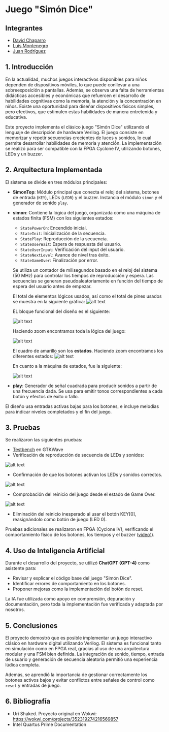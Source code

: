 # Juego "Simón Dice"

## Integrantes

- [David Chaparro](https://github.com/DavidChaparro10)
- [Luís Montenegro](lfmontenegros@unal.edu.co)
- [Juan Rodríguez](Jrodiguezm@unal.edu.co)

## 1. Introducción

En la actualidad, muchos juegos interactivos disponibles para niños dependen de
dispositivos móviles, lo que puede conllevar a una sobreexposición a pantallas. Además,
se observa una falta de herramientas didácticas accesibles y económicas que refuercen el
desarrollo de habilidades cognitivas como la memoria, la atención y la concentración en
niños. Existe una oportunidad para diseñar dispositivos físicos simples, pero efectivos, que
estimulen estas habilidades de manera entretenida y educativa.

Este proyecto implementa el clásico juego "Simón Dice" utilizando el lenguaje de descripción de hardware Verilog. El juego consiste en memorizar y repetir secuencias crecientes de luces y sonidos, lo cual permite desarrollar habilidades de memoria y atención. La implementación se realizó para ser compatible con la FPGA Cyclone IV, utilizando botones, LEDs y un buzzer.

## 2. Arquitectura Implementada

El sistema se divide en tres módulos principales:

- **SimonTop**: Módulo principal que conecta el reloj del sistema, botones de entrada (`KEY`), LEDs (`LEDR`) y el buzzer. Instancia el módulo `simon` y el generador de sonido `play`.
  
- **simon**: Contiene la lógica del juego, organizada como una máquina de estados finita (FSM) con los siguientes estados:
  - `StatePowerOn`: Encendido inicial.
  - `StateInit`: Inicialización de la secuencia.
  - `StatePlay`: Reproducción de la secuencia.
  - `StateUserWait`: Espera de respuesta del usuario.
  - `StateUserInput`: Verificación del input del usuario.
  - `StateNextLevel`: Avance de nivel tras éxito.
  - `StateGameOver`: Finalización por error.

  Se utiliza un contador de milisegundos basado en el reloj del sistema (50 MHz) para controlar los tiempos de reproducción y espera. Las secuencias se generan pseudoaleatoriamente en función del tiempo de espera del usuario antes de empezar.

  El total de elementos lógicos usados, así como el total de pines usados se muestra en la siguiente gráfica:
  ![alt text](image.png)

  EL bloque funcional del diseño es el siguiente:

  ![alt text](image-1.png)

  Haciendo zoom encontramos toda la lógica del juego:

  ![alt text](image-2.png)

  El cuadro de amarillo son los **estados**. Haciendo zoom encontramos los diferentes estados:
  ![alt text](image-3.png)

  En cuanto a la máquina de estados, fue la siguiente: 

  ![alt text](image-4.png)

- **play**: Generador de señal cuadrada para producir sonidos a partir de una frecuencia dada. Se usa para emitir tonos correspondientes a cada botón y efectos de éxito o fallo.

El diseño usa entradas activas bajas para los botones, e incluye melodías para indicar niveles completados y el fin del juego.

## 3. Pruebas

Se realizaron las siguientes pruebas:

- [Testbench](../src/simon_tb.v) en GTKWave
- Verificación de reproducción de secuencia de LEDs y sonidos:

![alt text](image-5.png)

- Confirmación de que los botones activan los LEDs y sonidos correctos.

![alt text](image-7.png)

- Comprobación del reinicio del juego desde el estado de Game Over.

![alt text](image-6.png)

- Eliminación del reinicio inesperado al usar el botón KEY[0], reasignándolo como botón de juego (LED 0).

Pruebas adicionales se realizaron en FPGA (Cyclone IV), verificando el comportamiento físico de los botones, los tiempos y el buzzer ([video1](Proyecto)).

## 4. Uso de Inteligencia Artificial

Durante el desarrollo del proyecto, se utilizó **ChatGPT (GPT-4)** como asistente para:

- Revisar y explicar el código base del juego "Simón Dice".
- Identificar errores de comportamiento en los botones.
- Proponer mejoras como la implementación del botón de reset.

La IA fue utilizada como apoyo en comprensión, depuración y documentación, pero toda la implementación fue verificada y adaptada por nosotros.

## 5. Conclusiones

El proyecto demostró que es posible implementar un juego interactivo clásico en hardware digital utilizando Verilog. El sistema es funcional tanto en simulación como en FPGA real, gracias al uso de una arquitectura modular y una FSM bien definida. La integración de sonido, tiempo, entrada de usuario y generación de secuencia aleatoria permitió una experiencia lúdica completa.

Además, se aprendió la importancia de gestionar correctamente los botones activos bajos y evitar conflictos entre señales de control como `reset` y entradas de juego.

## 6. Bibliografía

- Uri Shaked. Proyecto original en Wokwi: https://wokwi.com/projects/352319274216569857
- Intel Quartus Prime Documentation
